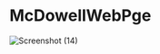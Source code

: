 # McDowellWebPge


![Screenshot (14)](https://github.com/Kyfg/OCTANET_JANUARY_/assets/135951165/7125de64-a2fe-4835-96bf-dd9f534e5c1e)
